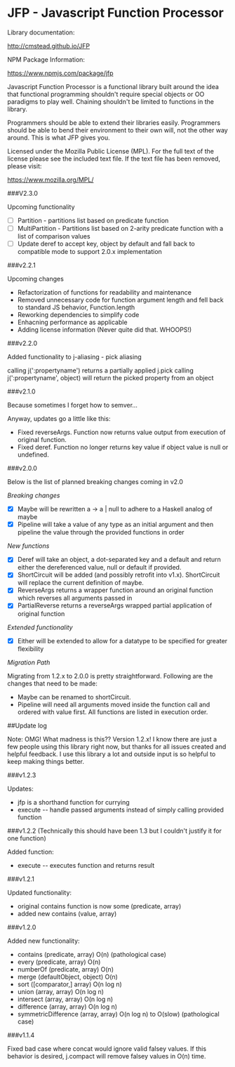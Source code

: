 JFP - Javascript Function Processor
===================================

Library documentation:

http://cmstead.github.io/JFP

NPM Package Information:

https://www.npmjs.com/package/jfp

Javascript Function Processor is a functional library built around the idea that functional
programming shouldn't require special objects or OO paradigms to play well. Chaining shouldn't
be limited to functions in the library.

Programmers should be able to extend their libraries easily. Programmers should be able
to bend their environment to their own will, not the other way around. This is what JFP gives you.

Licensed under the Mozilla Public License (MPL). For the full text of the license please see the included text file.
If the text file has been removed, please visit:

https://www.mozilla.org/MPL/

###V2.3.0

Upcoming functionality

- [ ] Partition - partitions list based on predicate function
- [ ] MultiPartition - Partitions list based on 2-arity predicate function with a list of comparison values
- [ ] Update deref to accept key, object by default and fall back to compatible mode to support 2.0.x implementation

###v2.2.1

Upcoming changes

- Refactorization of functions for readability and maintenance
- Removed unnecessary code for function argument length and fell back to standard JS behavior, Function.length
- Reworking dependencies to simplify code
- Enhacning performance as applicable
- Adding license information (Never quite did that. WHOOPS!)

###v2.2.0

Added functionality to j-aliasing - pick aliasing

calling j(':propertyname') returns a partially applied j.pick
calling j(':propertyname', object) will return the picked property from an object

###v2.1.0

Because sometimes I forget how to semver...

Anyway, updates go a little like this:

- Fixed reverseArgs. Function now returns value output from execution of original function.
- Fixed deref. Function no longer returns key value if object value is null or undefined.

###v2.0.0

Below is the list of planned breaking changes coming in v2.0

*Breaking changes*

- [x] Maybe will be rewritten  a -> a | null to adhere to a Haskell analog of maybe
- [x] Pipeline will take a value of any type as an initial argument and then pipeline the value through the provided functions in order

*New functions*

- [x] Deref will take an object, a dot-separated key and a default and return either the dereferenced value, null or default if provided.
- [x] ShortCircuit will be added (and possibly retrofit into v1.x). ShortCircuit will replace the current definition of maybe.
- [x] ReverseArgs returns a wrapper function around an original function which reverses all arguments passed in
- [x] PartialReverse returns a reverseArgs wrapped partial application of original function

*Extended functionality*

- [x] Either will be extended to allow for a datatype to be specified for greater flexibility

*Migration Path*

Migrating from 1.2.x to 2.0.0 is pretty straightforward. Following are the changes that need to be made:

- Maybe can be renamed to shortCircuit.
- Pipeline will need all arguments moved inside the function call and ordered with value first. All functions are listed in execution order.


##Update log

Note: OMG! What madness is this?? Version 1.2.x! I know there are just a few people using this library right now, but thanks for all issues created and helpful feedback. I use this library a lot and outside input is so helpful to keep making things better.

###v1.2.3

Updates:

- jfp is a shorthand function for currying
- execute -- handle passed arguments instead of simply calling provided function

###v1.2.2 (Technically this should have been 1.3 but I couldn't justify it for one function)

Added function:

- execute -- executes function and returns result

###v1.2.1

Updated functionality:

- original contains function is now some (predicate, array)
- added new contains (value, array)

###v1.2.0

Added new functionality:

- contains (predicate, array) O(n) (pathological case)
- every (predicate, array) O(n)
- numberOf (predicate, array) O(n)
- merge (defaultObject, object) O(n)
- sort ([comparator,] array) O(n log n)
- union (array, array) O(n log n)
- intersect (array, array) O(n log n)
- difference (array, array) O(n log n)
- symmetricDifference (array, array) O(n log n) to O(slow) (pathological case)

###v1.1.4

Fixed bad case where concat would ignore valid falsey values. If this behavior is desired, j.compact will remove falsey values in O(n) time.
